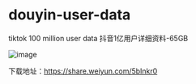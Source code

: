 # douyin-user-data

tiktok 100 million user data
抖音1亿用户详细资料-65GB

![image](http://cunchu.site/github/douyin.jpg)


下载地址：https://share.weiyun.com/5bInkr0
